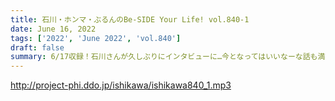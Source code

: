 ```yaml
---
title: 石川・ホンマ・ぶるんのBe-SIDE Your Life! vol.840-1
date: June 16, 2022
tags: ['2022', 'June 2022', 'vol.840']
draft: false
summary: 6/17収録！石川さんが久しぶりにインタビューに…今となってはいいなーな話も満載です！
---
```


http://project-phi.ddo.jp/ishikawa/ishikawa840_1.mp3